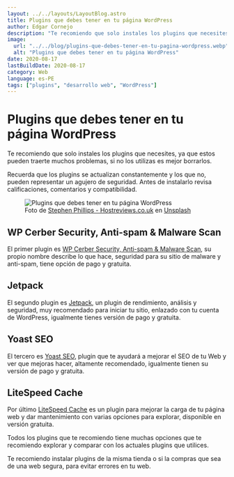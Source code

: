 ```yaml
---
layout: ../../layouts/LayoutBlog.astro
title: Plugins que debes tener en tu página WordPress
author: Edgar Cornejo
description: "Te recomiendo que solo instales los plugins que necesites, ya que estos pueden traerte muchos problemas, si no los utilizas es mejor borrarlos. Recuerda que los plugins se actualizan constantemente y los que no, pueden representar un agujero de seguridad. Antes de instalarlo revisa calificaciones, comentarios y compatibilidad."
image:
  url: "../../blog/plugins-que-debes-tener-en-tu-pagina-wordpress.webp"
  alt: "Plugins que debes tener en tu página WordPress"
date: 2020-08-17
lastBuildDate: 2020-08-17
category: Web
language: es-PE
tags: ["plugins", "desarrollo web", "WordPress"]
---
```


# Plugins que debes tener en tu página WordPress

Te recomiendo que solo instales los plugins que necesites, ya que estos pueden traerte muchos problemas, si no los utilizas es mejor borrarlos.

Recuerda que los plugins se actualizan constantemente y los que no, pueden representar un agujero de seguridad. Antes de instalarlo revisa calificaciones, comentarios y compatibilidad.


<figure>
  <img src="../../blog/plugins-que-debes-tener-en-tu-pagina-wordpress.webp" alt="Plugins que debes tener en tu página WordPress"/>
  <figcaption>Foto de <a href="https://unsplash.com/es/@hostreviews" title="Stephen Phillips - Hostreviews.co.uk" target="_blank">Stephen Phillips - Hostreviews.co.uk</a> en <a href="https://unsplash.com/es/fotos/monitor-de-pantalla-plana-sSPzmL7fpWc" title="Unsplash" target="_blank">Unsplash</a>
  </figcaption>
</figure>

## WP Cerber Security, Anti-spam & Malware Scan

El primer plugin es <a href="https://wpcerber.com/" title="WP Cerber Security, Anti-spam & Malware Scan" target="_blank">WP Cerber Security, Anti-spam & Malware Scan</a>, su propio nombre describe lo que hace, seguridad para su sitio de malware y anti-spam, tiene opción de pago y gratuita.

## Jetpack

El segundo plugin es <a href="https://es.jetpack.com/" title="Jetpack" target="_blank">Jetpack</a>, un plugin de rendimiento, análisis y seguridad, muy recomendado para iniciar tu sitio, enlazado con tu cuenta de WordPress, igualmente tienes versión de pago y gratuita.

## Yoast SEO

El tercero es <a href="https://yoast.com/wordpress/plugins/seo/" title="Yoast SEO" target="_blank">Yoast SEO</a>, plugin que te ayudará a mejorar el SEO de tu Web y ver que mejoras hacer, altamente recomendado, igualmente tienen su versión de pago y gratuita.

## LiteSpeed Cache

Por último <a href="https://www.litespeedtech.com/products/cache-plugins/wordpress-acceleration" title="LiteSpeed Cache" target="_blank">LiteSpeed Cache</a> es un plugin para mejorar la carga de tu página web y dar mantenimiento con varias opciones para explorar, disponible en versión gratuita.

Todos los plugins que te recomiendo tiene muchas opciones que te recomiendo explorar y comparar con los actuales plugins que utilices.

Te recomiendo instalar plugins de la misma tienda o si la compras que sea de una web segura, para evitar errores en tu web.